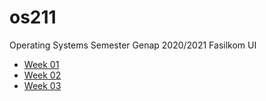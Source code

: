 # os211
Operating Systems Semester Genap 2020/2021 Fasilkom UI
- [Week 01](./W01/)
- [Week 02](./W02/)
- [Week 03](./W03/)
